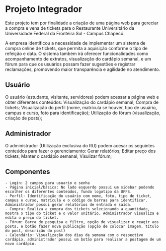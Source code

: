 
# Projeto Integrador

Este projeto tem por finalidade a criação de uma página web para gereciar a compra e vena de tickets para o Restaurante Universitário da Universidade Federal da Fronteira Sul - Campus Chapecó. 

A empresa identificou a necessidade de implementar um sistema de compra online de tickets, que permita a aquisição conforme o tipo de refeição e data. O sistema também irá oferecer funcionalidades como acompanhamento de extratos, visualização do cardápio semanal, e um fórum para que os usuários possam fazer sugestões e registrar reclamações, promovendo maior transparência e agilidade no atendimento.

## Usuário
O usuário (estudante, visitante, servidores) podem acessar a página web e obter diferentes conteúdos: Visualização do cardápio semanal; Compra de tickets; Visualização do perfil (nome, matrícula se houver, tipo de usuário, campus e curso, foto para identificação); Utilização do fórum (visualização, criação de posts);
## Administrador
O administrador (Utilização exclusiva do RU) podem acesar os seguintes conteúdos para fazer o gerenciamento: Gerar relatórios; Editar preço dos tickets; Manter o cardápio semanal; Visulizar fórum;

## Componentes

    - Login: 2 campos para usuario e senha
    - Página inicial/básica: No lado esquerdo possui um sidebar podendo escolher os diferentes conteúdos, fundo logotipo da UFFS.
    - Perfil: Identificação do usuário com nome, foto, tipo de ticket, campus e curso, matrícula e o código de barras para identificar. Administrador possui gerar relatórios de entrada e saída.
    - Compra: Realiza a compra dos tickets selecionando a quantidade, mostra o tipo do ticket e o valor unitário. Administrador visualiza e edita o preço do ticket. 
    - Fórum: Barra de pesquisa e filtro, opção de visualizar e reagir aos posts, e botão fazer nova publicação (opção de colocar imagem, título do post, descrição do post)
    - Calendário: Visualização dos dias da semana com o respectivo cardápio, administrador possui um botão para realizar a postagem de um novo cardápio.

